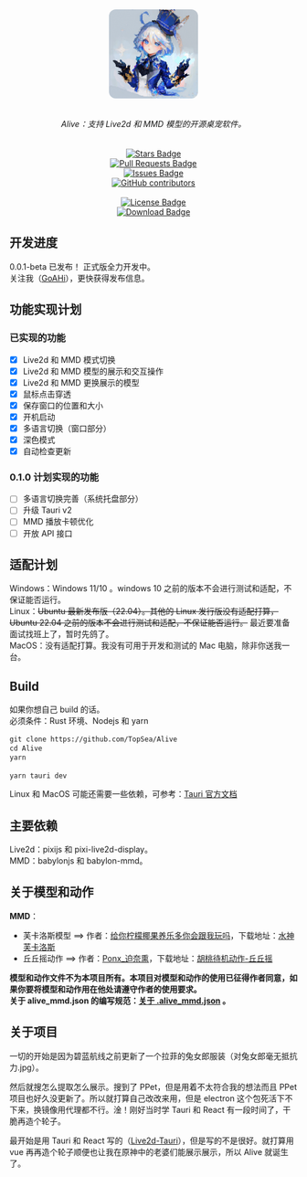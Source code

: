 
<div align="center" style="display: flex; flex-direction: column; align-items: center;">
<img style="width: 156px; height: 156px; border-radius: 12px;" src="./public/app-icon.png" alt="App Icon"/></a>
<br>
<br>
<i>Alive：支持 Live2d 和 MMD 模型的开源桌宠软件。</i>
<br>
<br>
<a href="https://github.com/TopSea/Alive/stargazers"><img src="https://img.shields.io/github/stars/TopSea/Alive" alt="Stars Badge"/></a>
<a href="https://github.com/TopSea/Alive/pulls"><img src="https://img.shields.io/github/issues-pr/TopSea/Alive" alt="Pull Requests Badge"/></a>
<a href="https://github.com/TopSea/Alive/issues"><img src="https://img.shields.io/github/issues/TopSea/Alive" alt="Issues Badge"/></a>
<a href="https://github.com/TopSea/Alive/graphs/contributors"><img alt="GitHub contributors" src="https://img.shields.io/github/contributors/TopSea/Alive?color=2b9348"></a>
<br>
<a href="https://github.com/TopSea/Alive/blob/master/LICENSE"><img src="https://img.shields.io/github/license/TopSea/Alive?color=2b9348" alt="License Badge"/></a>
<a href="https://github.com/TopSea/Alive/releases"><img src="https://img.shields.io/github/downloads/TopSea/Alive/total" alt="Download Badge"/></a>
</div>

## 开发进度
0.0.1-beta 已发布！
正式版全力开发中。   
关注我（[GoAHi](https://space.bilibili.com/307219768)），更快获得发布信息。

## 功能实现计划
### 已实现的功能
- [x] Live2d 和 MMD 模式切换
- [x] Live2d 和 MMD 模型的展示和交互操作
- [x] Live2d 和 MMD 更换展示的模型
- [x] 鼠标点击穿透
- [x] 保存窗口的位置和大小
- [x] 开机启动
- [x] 多语言切换（窗口部分）
- [x] 深色模式
- [x] 自动检查更新

### 0.1.0 计划实现的功能
- [ ] 多语言切换完善（系统托盘部分）
- [ ] 升级 Tauri v2
- [ ] MMD 播放卡顿优化
- [ ] 开放 API 接口

## 适配计划
Windows：Windows 11/10 。windows 10 之前的版本不会进行测试和适配，不保证能否运行。  
Linux：~~Ubuntu 最新发布版（22.04）。其他的 Linux 发行版没有适配打算，Ubuntu 22.04 之前的版本不会进行测试和适配，不保证能否运行。~~ 最近要准备面试找班上了，暂时先鸽了。  
MacOS：没有适配打算。我没有可用于开发和测试的 Mac 电脑，除非你送我一台。

## Build
如果你想自己 build 的话。  
必须条件：Rust 环境、Nodejs 和 yarn
```
git clone https://github.com/TopSea/Alive
cd Alive
yarn

yarn tauri dev
```
Linux 和 MacOS 可能还需要一些依赖，可参考：[Tauri 官方文档](https://tauri.app/zh-cn/v1/guides/getting-started/prerequisites)

## 主要依赖
Live2d：pixijs 和 pixi-live2d-display。   
MMD：babylonjs 和 babylon-mmd。

## 关于模型和动作
**MMD**：  
* 芙卡洛斯模型 ==> 作者：[给你柠檬椰果养乐多你会跟我玩吗](https://space.bilibili.com/32704665)，下载地址：[水神 芙卡洛斯](https://www.aplaybox.com/details/model/ZftsfJMVgQsx)
* 丘丘摇动作 ==> 作者：[Ponx_迫奈熏](https://space.bilibili.com/345268724)，下载地址：[胡桃待机动作-丘丘摇](https://www.aplaybox.com/details/motion/HDLRono2SdAG)   

**模型和动作文件不为本项目所有。本项目对模型和动作的使用已征得作者同意，如果你要将模型和动作用在他处请遵守作者的使用要求。**    
**关于 alive_mmd.json 的编写规范：[关于 .alive_mmd.json](./docs/alive_mmd.md) 。**

## 关于项目
一切的开始是因为碧蓝航线之前更新了一个拉菲的兔女郎服装（对兔女郎毫无抵抗力.jpg）。  

然后就搜怎么提取怎么展示。搜到了 PPet，但是用着不太符合我的想法而且 PPet 项目也好久没更新了。所以就打算自己改改来用，但是 electron 这个包死活下不下来，换镜像用代理都不行。淦！刚好当时学 Tauri 和 React 有一段时间了，干脆再造个轮子。  

最开始是用 Tauri 和 React 写的（[Live2d-Tauri](https://github.com/TopSea/Live2d-Tauri)），但是写的不是很好。就打算用 vue 再再造个轮子顺便也让我在原神中的老婆们能展示展示，所以 Alive 就诞生了。




[app-icon]: ./public/app-icon.png
